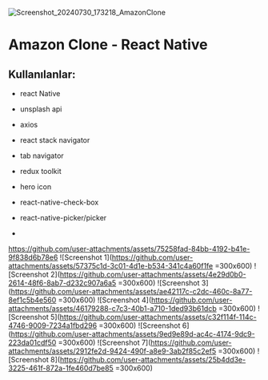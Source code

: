 ![Screenshot_20240730_173218_AmazonClone](https://github.com/user-attachments/assets/86e25bf9-c88b-43e2-8b35-91911fce4f0e)
# Amazon Clone - React Native

## Kullanılanlar:
- react Native
- unsplash api
- axios
- react stack navigator
- tab navigator
- redux toolkit
- hero icon
- react-native-check-box
- react-native-picker/picker

- 
https://github.com/user-attachments/assets/75258fad-84bb-4192-b41e-9f838d6b78e6
![Screenshot 1](https://github.com/user-attachments/assets/57375c1d-3c01-4d1e-b534-341c4a60f1fe =300x600)
![Screenshot 2](https://github.com/user-attachments/assets/4e29d0b0-2614-48f6-8ab7-d232c907a6a5 =300x600)
![Screenshot 3](https://github.com/user-attachments/assets/ae42117c-c2dc-460c-8a77-8ef1c5b4e560 =300x600)
![Screenshot 4](https://github.com/user-attachments/assets/46179288-c7c3-40b1-a710-1ded93b61dcb =300x600)
![Screenshot 5](https://github.com/user-attachments/assets/c32f114f-114c-4746-9009-7234a1fbd296 =300x600)
![Screenshot 6](https://github.com/user-attachments/assets/9ed9e89d-ac4c-4174-9dc9-223da01cdf50 =300x600)
![Screenshot 7](https://github.com/user-attachments/assets/2912fe2d-9424-490f-a8e9-3ab2f85c2ef5 =300x600)
![Screenshot 8](https://github.com/user-attachments/assets/25b4dd3e-3225-461f-872a-1fe460d7be85 =300x600)

